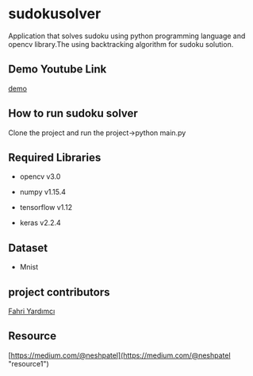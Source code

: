 # sudokusolver

Application that solves sudoku using python programming language and opencv library.The using backtracking algorithm for sudoku solution.

## Demo Youtube Link

[demo](https://www.youtube.com/watch?v=vAqjE539V70&feature=youtu.be)


## How to run sudoku solver
Clone the project and run the project->python main.py


## Required Libraries
* opencv v3.0

* numpy v1.15.4

* tensorflow v1.12

* keras v2.2.4

## Dataset

* Mnist

## project contributors
[Fahri Yardımcı](https://github.com/ffahri)


## Resource
[https://medium.com/@neshpatel](https://medium.com/@neshpatel "resource1")
